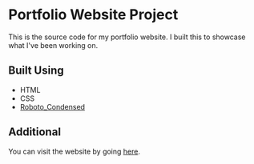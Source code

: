 # Portfolio Website Project

This is the source code for my portfolio website. I built this to showcase what I've been working on.

## Built Using

* HTML
* CSS
* [Roboto_Condensed](https://fonts.google.com/specimen/Roboto+Condensed?query=roboto+con)

## Additional

You can visit the website by going [here](https://jreyes73.github.io/portfolio/).